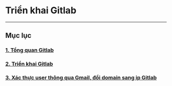 # Triển khai Gitlab
---
## Mục lục
### [1. Tổng quan Gitlab](docs/gitlab-overview.md)
### [2. Triển khai Gitlab](docs/gitlabs-install.md)
### [3. Xác thực user thông qua Gmail, đổi domain sang ip Gitlab](docs/setup-ip-gmail.md)
